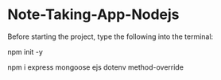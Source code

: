 # Note-Taking-App-Nodejs
Before starting the project, type the following into the terminal:










npm init -y










npm i express mongoose ejs dotenv method-override
